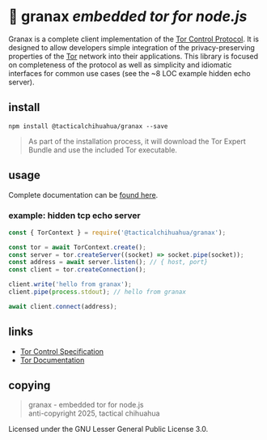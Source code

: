 # 🧅 granax *embedded tor for node.js*

Granax is a complete client implementation of the [Tor Control Protocol](https://gitweb.torproject.org/torspec.git/plain/control-spec.txt). 
It is designed to allow developers simple integration of the privacy-preserving properties of the [Tor](https://torprojects.org) network into their applications. 
This library is focused on completeness of the protocol as well as simplicity and idiomatic interfaces for common use cases (see the ~8 LOC example hidden echo server).


## install

```
npm install @tacticalchihuahua/granax --save
```

> As part of the installation process, it will download the Tor Expert 
> Bundle and use the included Tor executable.

## usage

Complete documentation can be [found here](https://lilyanne.me/granax).

### example: hidden tcp echo server

```js
const { TorContext } = require('@tacticalchihuahua/granax');

const tor = await TorContext.create();
const server = tor.createServer((socket) => socket.pipe(socket)); 
const address = await server.listen(); // { host, port}
const client = tor.createConnection();

client.write('hello from granax');
client.pipe(process.stdout); // hello from granax

await client.connect(address);
```

## links

* [Tor Control Specification](https://github.com/torproject/torspec/blob/main/control-spec.txt)
* [Tor Documentation](https://www.torproject.org/docs/documentation.html.en)

## copying

> granax - embedded tor for node.js  
> anti-copyright 2025, tactical chihuahua

Licensed under the GNU Lesser General Public License 3.0.

